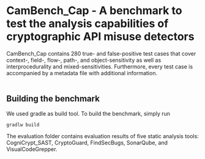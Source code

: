 # CamBench_Cap - A benchmark to test the analysis capabilities of cryptographic API misuse detectors

CamBench\_Cap contains 280 true- and false-positive test cases that cover context-, field-, flow-, path-, and object-sensitivity as well as interprocedurality and mixed-sensitivities.
Furthermore, every test case is accompanied by a metadata file with additional information.
<br>
<br>

## Building the benchmark

We used gradle as build tool. To build the benchmark, simply run

```
gradlw build
```


The evaluation folder contains evaluation results of five static analysis tools: CogniCrypt_SAST, CryptoGuard, FindSecBugs, SonarQube, and VisualCodeGrepper.